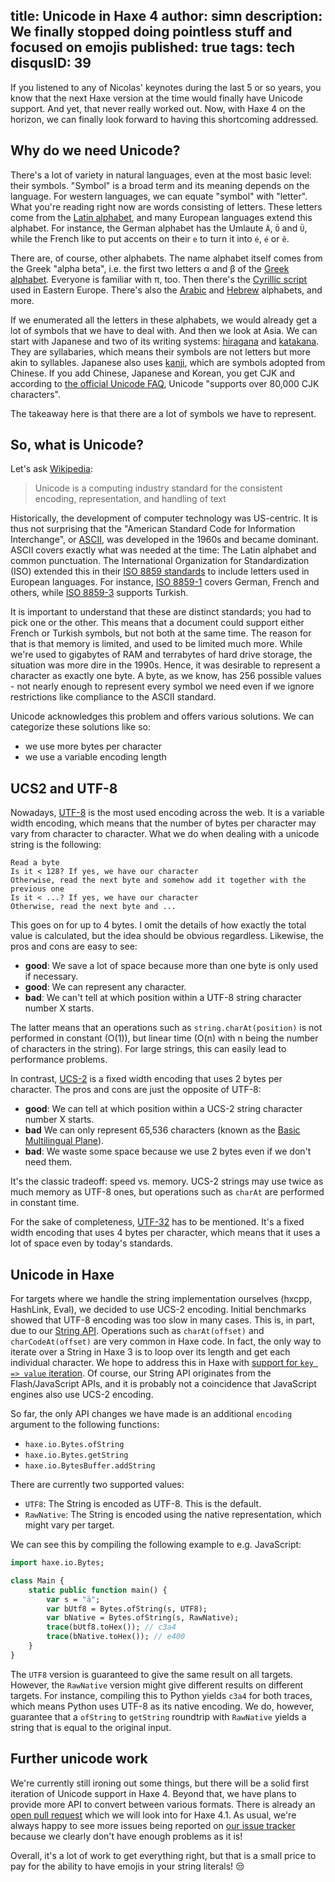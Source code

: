 title: Unicode in Haxe 4
author: simn
description: We finally stopped doing pointless stuff and focused on emojis
published: true
tags: tech
disqusID: 39
---

If you listened to any of Nicolas' keynotes during the last 5 or so years, you know that the next Haxe version at the time would finally have Unicode support. And yet, that never really worked out. Now, with Haxe 4 on the horizon, we can finally look forward to having this shortcoming addressed.

## Why do we need Unicode?

There's a lot of variety in natural languages, even at the most basic level: their symbols. "Symbol" is a broad term and its meaning depends on the language. For western languages, we can equate "symbol" with "letter". What you're reading right now are words consisting of letters. These letters come from the [Latin alphabet](https://en.wikipedia.org/wiki/Latin_alphabet), and many European languages extend this alphabet. For instance, the German alphabet has the Umlaute `Ä`, `Ö` and `Ü`, while the French like to put accents on their `e` to turn it into `é`, `é` or `ê`.

There are, of course, other alphabets. The name alphabet itself comes from the Greek "alpha beta", i.e. the first two letters α and β of the [Greek alphabet](https://en.wikipedia.org/wiki/Greek_alphabet). Everyone is familiar with π, too. Then there's the [Cyrillic script](https://en.wikipedia.org/wiki/Cyrillic_script) used in Eastern Europe. There's also the [Arabic](https://en.wikipedia.org/wiki/Arabic_alphabet) and [Hebrew](https://en.wikipedia.org/wiki/Hebrew_alphabet) alphabets, and more.

If we enumerated all the letters in these alphabets, we would already get a lot of symbols that we have to deal with. And then we look at Asia. We can start with Japanese and two of its writing systems: [hiragana](https://en.wikipedia.org/wiki/Hiragana) and [katakana](https://en.wikipedia.org/wiki/Katakana). They are syllabaries, which means their symbols are not letters but more akin to syllables. Japanese also uses [kanji](https://en.wikipedia.org/wiki/Kanji), which are symbols adopted from Chinese. If you add Chinese, Japanese and Korean, you get CJK and according to [the official Unicode FAQ](https://www.unicode.org/faq/han_cjk.html), Unicode "supports over 80,000 CJK characters".

The takeaway here is that there are a lot of symbols we have to represent.

## So, what is Unicode?

Let's ask [Wikipedia](https://en.wikipedia.org/wiki/Unicode):

> Unicode is a computing industry standard for the consistent encoding, representation, and handling of text

Historically, the development of computer technology was US-centric. It is thus not surprising that the "American Standard Code for Information Interchange", or [ASCII](https://en.wikipedia.org/wiki/ASCII), was developed in the 1960s and became dominant. ASCII covers exactly what was needed at the time: The Latin alphabet and common punctuation. The International Organization for Standardization (ISO) extended this in their [ISO 8859 standards](https://en.wikipedia.org/wiki/ISO/IEC_8859) to include letters used in European languages. For instance, [ISO 8859-1](https://en.wikipedia.org/wiki/ISO/IEC_8859-1) covers German, French and others, while [ISO 8859-3](https://en.wikipedia.org/wiki/ISO/IEC_8859-3) supports Turkish.

It is important to understand that these are distinct standards; you had to pick one or the other. This means that a document could support either French or Turkish symbols, but not both at the same time. The reason for that is that memory is limited, and used to be limited much more. While we're used to gigabytes of RAM and terrabytes of hard drive storage, the situation was more dire in the 1990s. Hence, it was desirable to represent a character as exactly one byte. A byte, as we know, has 256 possible values - not nearly enough to represent every symbol we need even if we ignore restrictions like compliance to the ASCII standard.

Unicode acknowledges this problem and offers various solutions. We can categorize these solutions like so:

* we use more bytes per character
* we use a variable encoding length

## UCS2 and UTF-8

Nowadays, [UTF-8](https://en.wikipedia.org/wiki/UTF-8) is the most used encoding across the web. It is a variable width encoding, which means that the number of bytes per character may vary from character to character. What we do when dealing with a unicode string is the following:

```
Read a byte
Is it < 128? If yes, we have our character
Otherwise, read the next byte and somehow add it together with the previous one
Is it < ...? If yes, we have our character
Otherwise, read the next byte and ...
```

This goes on for up to 4 bytes. I omit the details of how exactly the total value is calculated, but the idea should be obvious regardless. Likewise, the pros and cons are easy to see:

* **good**: We save a lot of space because more than one byte is only used if necessary.
* **good**: We can represent any character.
* **bad**: We can't tell at which position within a UTF-8 string character number X starts.

The latter means that an operations such as `string.charAt(position)` is not performed in constant (O(1)), but linear time (O(n) with n being the number of characters in the string). For large strings, this can easily lead to performance problems.

In contrast, [UCS-2](https://en.wikipedia.org/wiki/Universal_Coded_Character_Set) is a fixed width encoding that uses 2 bytes per character. The pros and cons are just the opposite of UTF-8:

* **good**: We can tell at which position within a UCS-2 string character number X starts.
* **bad** We can only represent 65,536 characters (known as the <a href="https://en.wikipedia.org/wiki/Plane_(Unicode)#Basic_Multilingual_Plane)">Basic Multilingual Plane</a>).
* **bad**: We waste some space because we use 2 bytes even if we don't need them.

It's the classic tradeoff: speed vs. memory. UCS-2 strings may use twice as much memory as UTF-8 ones, but operations such as `charAt` are performed in constant time.

For the sake of completeness, [UTF-32](https://en.wikipedia.org/wiki/UTF-32) has to be mentioned. It's a fixed width encoding that uses 4 bytes per character, which means that it uses a lot of space even by today's standards.

## Unicode in Haxe

For targets where we handle the string implementation ourselves (hxcpp, HashLink, Eval), we decided to use UCS-2 encoding. Initial benchmarks showed that UTF-8 encoding was too slow in many cases. This is, in part, due to our [String API](https://api.haxe.org/String.html). Operations such as `charAt(offset)` and `charCodeAt(offset)` are very common in Haxe code. In fact, the only way to iterate over a String in Haxe 3 is to loop over its length and get each individual character. We hope to address this in Haxe with [support for `key => value` iteration](https://github.com/HaxeFoundation/haxe/issues/7395). Of course, our String API originates from the Flash/JavaScript APIs, and it is probably not a coincidence that JavaScript engines also use UCS-2 encoding.

So far, the only API changes we have made is an additional `encoding` argument to the following functions:

* `haxe.io.Bytes.ofString`
* `haxe.io.Bytes.getString`
* `haxe.io.BytesBuffer.addString`

There are currently two supported values:

* `UTF8`: The String is encoded as UTF-8. This is the default.
* `RawNative`: The String is encoded using the native representation, which might vary per target.

We can see this by compiling the following example to e.g. JavaScript:

```haxe
import haxe.io.Bytes;

class Main {
	static public function main() {
		var s = "ä";
		var bUtf8 = Bytes.ofString(s, UTF8);
		var bNative = Bytes.ofString(s, RawNative);
		trace(bUtf8.toHex()); // c3a4
		trace(bNative.toHex()); // e400
	}
}
```

The `UTF8` version is guaranteed to give the same result on all targets. However, the `RawNative` version might give different results on different targets. For instance, compiling this to Python yields `c3a4` for both traces, which means Python uses UTF-8 as its native encoding. We do, however, guarantee that a `ofString` to `getString` roundtrip with `RawNative` yields a string that is equal to the original input.

## Further unicode work

We're currently still ironing out some things, but there will be a solid first iteration of Unicode support in Haxe 4. Beyond that, we have plans to provide more API to convert between various formats. There is already an [open pull request](https://github.com/HaxeFoundation/haxe/pull/6748) which we will look into for Haxe 4.1. As usual, we're always happy to see more issues being reported on [our issue tracker](https://github.com/HaxeFoundation/haxe/issues) because we clearly don't have enough problems as it is!

Overall, it's a lot of work to get everything right, but that is a small price to pay for the ability to have emojis in your string literals! 😒